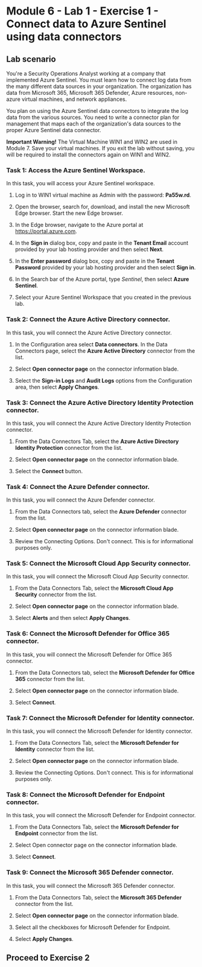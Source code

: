 # Module 6 - Lab 1 - Exercise 1 - Connect data to Azure Sentinel using data connectors

## Lab scenario

You're a Security Operations Analyst working at a company that implemented Azure Sentinel. You must learn how to connect log data from the many different data sources in your organization. The organization has data from Microsoft 365, Microsoft 365 Defender, Azure resources, non-azure virtual machines, and network appliances.

You plan on using the Azure Sentinel data connectors to integrate the log data from the various sources. You need to write a connector plan for management that maps each of the organization's data sources to the proper Azure Sentinel data connector.

**Important Warning!**  The Virtual Machine WIN1 and WIN2 are used in Module 7.  Save your virtual machines.   If you exit the lab without saving, you will be required to install the connectors again on WIN1 and WIN2.

### Task 1: Access the Azure Sentinel Workspace.

In this task, you will access your Azure Sentinel workspace.

1. Log in to WIN1 virtual machine as Admin with the password: **Pa55w.rd**.  

2. Open the browser, search for, download, and install the new Microsoft Edge browser. Start the new Edge browser.

3. In the Edge browser, navigate to the Azure portal at https://portal.azure.com.

4. In the **Sign in** dialog box, copy and paste in the **Tenant Email** account provided by your lab hosting provider and then select **Next**.

5. In the **Enter password** dialog box, copy and paste in the **Tenant Password** provided by your lab hosting provider and then select **Sign in**.

6. In the Search bar of the Azure portal, type *Sentinel*, then select **Azure Sentinel**.

7. Select your Azure Sentinel Workspace that you created in the previous lab.

### Task 2: Connect the Azure Active Directory connector.

In this task, you will connect the Azure Active Directory connector.

1. In the Configuration area select **Data connectors**.  In the Data Connectors page, select the **Azure Active Directory** connector from the list.

2. Select **Open connector page** on the connector information blade.

3. Select the **Sign-in Logs** and **Audit Logs** options from the Configuration area, then select **Apply Changes**.

### Task 3: Connect the Azure Active Directory Identity Protection connector.

In this task, you will connect the Azure Active Directory Identity Protection connector.

1. From the Data Connectors Tab, select the **Azure Active Directory Identity Protection** connector from the list.

2. Select **Open connector page** on the connector information blade.

3. Select the **Connect** button.

### Task 4: Connect the Azure Defender connector.

In this task, you will connect the Azure Defender connector.

1. From the Data Connectors tab, select the **Azure Defender** connector from the list.

2. Select **Open connector page** on the connector information blade.

3. Review the Connecting Options. Don't connect. This is for informational purposes only.

### Task 5: Connect the Microsoft Cloud App Security connector.

In this task, you will connect the Microsoft Cloud App Security connector.

1. From the Data Connectors Tab, select the **Microsoft Cloud App Security** connector from the list.

2. Select **Open connector page** on the connector information blade.

3. Select **Alerts** and then select **Apply Changes**.

### Task 6: Connect the Microsoft Defender for Office 365 connector.

In this task, you will connect the Microsoft Defender for Office 365 connector.

1. From the Data Connectors tab, select the **Microsoft Defender for Office 365** connector from the list.

2. Select **Open connector page** on the connector information blade.

3. Select **Connect**.

### Task 7: Connect the Microsoft Defender for Identity connector.

In this task, you will connect the Microsoft Defender for Identity connector.

1. From the Data Connectors Tab, select the **Microsoft Defender for Identity** connector from the list.

2. Select **Open connector page** on the connector information blade.

3. Review the Connecting Options. Don't connect. This is for informational purposes only.

### Task 8: Connect the Microsoft Defender for Endpoint connector.

In this task, you will connect the Microsoft Defender for Endpoint connector.

1. From the Data Connectors Tab, select the **Microsoft Defender for Endpoint** connector from the list.

2. Select Open connector page on the connector information blade.

3. Select **Connect**.

### Task 9: Connect the Microsoft 365 Defender connector.

In this task, you will connect the Microsoft 365 Defender connector.

1. From the Data Connectors Tab, select the **Microsoft 365 Defender** connector from the list.

2. Select **Open connector page** on the connector information blade.

3. Select all the checkboxes for Microsoft Defender for Endpoint.

4. Select **Apply Changes**.

## Proceed to Exercise 2

